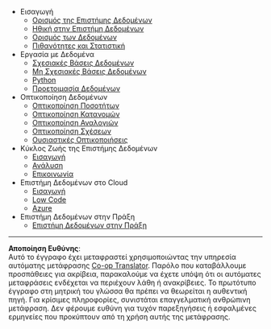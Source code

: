 <!--
CO_OP_TRANSLATOR_METADATA:
{
  "original_hash": "3767555b3cc28a2865c79202f4374204",
  "translation_date": "2025-08-26T21:12:37+00:00",
  "source_file": "docs/_sidebar.md",
  "language_code": "el"
}
-->
- Εισαγωγή
  - [Ορισμός της Επιστήμης Δεδομένων](../1-Introduction/01-defining-data-science/README.md)
  - [Ηθική στην Επιστήμη Δεδομένων](../1-Introduction/02-ethics/README.md)
  - [Ορισμός των Δεδομένων](../1-Introduction/03-defining-data/README.md)
  - [Πιθανότητες και Στατιστική](../1-Introduction/04-stats-and-probability/README.md)
- Εργασία με Δεδομένα
  - [Σχεσιακές Βάσεις Δεδομένων](../2-Working-With-Data/05-relational-databases/README.md)
  - [Μη Σχεσιακές Βάσεις Δεδομένων](../2-Working-With-Data/06-non-relational/README.md)
  - [Python](../2-Working-With-Data/07-python/README.md)
  - [Προετοιμασία Δεδομένων](../2-Working-With-Data/08-data-preparation/README.md)
- Οπτικοποίηση Δεδομένων
  - [Οπτικοποίηση Ποσοτήτων](../3-Data-Visualization/09-visualization-quantities/README.md)
  - [Οπτικοποίηση Κατανομών](../3-Data-Visualization/10-visualization-distributions/README.md)
  - [Οπτικοποίηση Αναλογιών](../3-Data-Visualization/11-visualization-proportions/README.md)
  - [Οπτικοποίηση Σχέσεων](../3-Data-Visualization/12-visualization-relationships/README.md)
  - [Ουσιαστικές Οπτικοποιήσεις](../3-Data-Visualization/13-meaningful-visualizations/README.md)
- Κύκλος Ζωής της Επιστήμης Δεδομένων
  - [Εισαγωγή](../4-Data-Science-Lifecycle/14-Introduction/README.md)
  - [Ανάλυση](../4-Data-Science-Lifecycle/15-analyzing/README.md)
  - [Επικοινωνία](../4-Data-Science-Lifecycle/16-communication/README.md)
- Επιστήμη Δεδομένων στο Cloud
  - [Εισαγωγή](../5-Data-Science-In-Cloud/17-Introduction/README.md)
  - [Low Code](../5-Data-Science-In-Cloud/18-Low-Code/README.md)
  - [Azure](../5-Data-Science-In-Cloud/19-Azure/README.md)
- Επιστήμη Δεδομένων στην Πράξη
  - [Επιστήμη Δεδομένων στην Πράξη](../6-Data-Science-In-Wild/README.md)

---

**Αποποίηση Ευθύνης**:  
Αυτό το έγγραφο έχει μεταφραστεί χρησιμοποιώντας την υπηρεσία αυτόματης μετάφρασης [Co-op Translator](https://github.com/Azure/co-op-translator). Παρόλο που καταβάλλουμε προσπάθειες για ακρίβεια, παρακαλούμε να έχετε υπόψη ότι οι αυτόματες μεταφράσεις ενδέχεται να περιέχουν λάθη ή ανακρίβειες. Το πρωτότυπο έγγραφο στη μητρική του γλώσσα θα πρέπει να θεωρείται η αυθεντική πηγή. Για κρίσιμες πληροφορίες, συνιστάται επαγγελματική ανθρώπινη μετάφραση. Δεν φέρουμε ευθύνη για τυχόν παρεξηγήσεις ή εσφαλμένες ερμηνείες που προκύπτουν από τη χρήση αυτής της μετάφρασης.